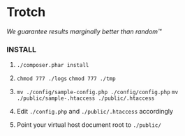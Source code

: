 Trotch
======

_We guarantee results marginally better than random™_

### INSTALL ###

 1. `./composer.phar install`

 3. `chmod 777 ./logs`
    `chmod 777 ./tmp`

 4. `mv ./config/sample-config.php ./config/config.php`
    `mv ./public/sample-.htaccess ./public/.htaccess`

 5. Edit `./config.php` and `./public/.htaccess` accordingly

 6. Point your virtual host document root to `./public/`
